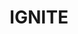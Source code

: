---
title: IGNITE
redirect_url: https://docs.google.com/forms/d/e/1FAIpQLSdVjZIMjYWhr8MWalplcI7h5vGau12Mtrk-23rB4In0jg5qqQ/viewform
---